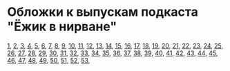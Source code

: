 # Обложки к выпускам подкаста "Ёжик в нирване"

[1](1),
[2](2),
[3](3),
[4](4),
[5](5),
[6](6),
[7](7),
[8](8),
[9](9),
[10](10),
[11](11),
[12](12),
[13](13),
[14](14),
[15](15),
[16](16),
[17](17),
[18](18),
[19](19),
[20](20),
[21](21),
[22](22),
[23](23),
[24](24),
[25](25),
[26](26),
[27](27),
[28](28),
[29](29),
[30](30),
[31](31),
[32](32),
[33](33),
[34](34),
[35](35),
[36](36),
[37](37),
[38](38),
[39](39),
[40](40),
[41](41),
[42](42),
[43](43),
[44](44),
[45](45),
[46](46),
[47](47),
[48](48),
[49](49),
[50](50),
[51](51),
[52](52),
[53](53),
